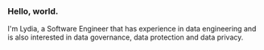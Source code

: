 ### Hello, world.

I'm Lydia, a Software Engineer that has experience in data engineering and is also interested in data governance, data protection and data privacy.
